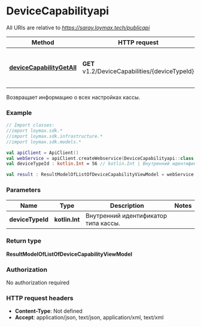 # DeviceCapabilityapi

All URIs are relative to *https://saray.loymax.tech/publicapi*

Method | HTTP request | Description
------------- | ------------- | -------------
[**deviceCapabilityGetAll**](DeviceCapabilityapi.md#deviceCapabilityGetAll) | **GET** v1.2/DeviceCapabilities/{deviceTypeId} | Возвращает информацию о всех настройках кассы.



Возвращает информацию о всех настройках кассы.

### Example
```kotlin
// Import classes:
//import loymax.sdk.*
//import loymax.sdk.infrastructure.*
//import loymax.sdk.models.*

val apiClient = ApiClient()
val webService = apiClient.createWebservice(DeviceCapabilityapi::class.java)
val deviceTypeId : kotlin.Int = 56 // kotlin.Int | Внутренний идентификатор типа кассы.

val result : ResultModelOfListOfDeviceCapabilityViewModel = webService.deviceCapabilityGetAll(deviceTypeId)
```

### Parameters

Name | Type | Description  | Notes
------------- | ------------- | ------------- | -------------
 **deviceTypeId** | **kotlin.Int**| Внутренний идентификатор типа кассы. |

### Return type

**ResultModelOfListOfDeviceCapabilityViewModel**

### Authorization

No authorization required

### HTTP request headers

 - **Content-Type**: Not defined
 - **Accept**: application/json, text/json, application/xml, text/xml


